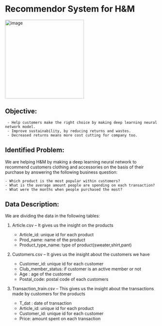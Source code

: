 # Recommendor System for H&M

<img width="260" alt="image" src="https://user-images.githubusercontent.com/97483777/224587623-80d8ce21-43d3-460d-803a-a30cb7d49efb.png">

## Objective:
     - Help customers make the right choice by making deep learning neural network model.
     - Improve sustainability, by reducing returns and wastes.
     - Decreased returns means more cost cutting for company too.
              
## Identified Problem:
We are helping H&M by making a deep learning neural network to recommend customers clothing and accessories on the basis of their purchase
by answering the following business question:

    - Which product is the most popular within customers?
    - What is the average amount people are spending on each transaction?
    - What were the months when people purchased the most?

## Data Description: 
We are dividing the data in the following tables:

1. Article.csv – It gives us the insight on the products
   * Article_id: unique id for each product
   * Prod_name: name of the product
   * Product_type_name: type of product(sweater,shirt,pant)

2. Customers.csv – It gives us the insight about the customers we have 
   * Customer_id: unique id for each customer
   * Club_member_status: if customer is an active member or not
   * Age : age of the customer
   * Postal_code: postal code of each customers
   
3. Transaction_train.csv – This gives us the insight about the transactions made by customers for the products
   * T_dat : date of transaction
   * Article_id: unique id for each product
   * Customer_id: unique id for each customer
   * Price: amount spent on each transaction





